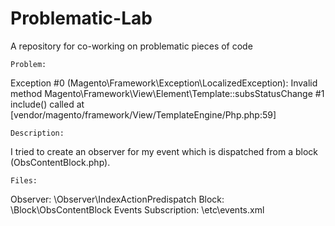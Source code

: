 # Problematic-Lab
A repository for co-working on problematic pieces of code

    Problem: 
Exception #0 (Magento\Framework\Exception\LocalizedException): Invalid method Magento\Framework\View\Element\Template::subsStatusChange
#1 include() called at [vendor/magento/framework/View/TemplateEngine/Php.php:59]

    Description:
I tried to create an observer for my event which is dispatched from a block (ObsContentBlock.php).

    Files:
Observer: \Observer\IndexActionPredispatch
Block: \Block\ObsContentBlock
Events Subscription: \etc\events.xml
